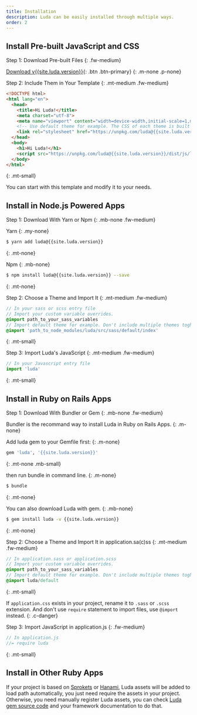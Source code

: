 ```yaml
---
title: Installation
description: Luda can be easily installed through multiple ways.
order: 2
---
```

<!-- markdownlint-disable -->
## Install Pre-built JavaScript and CSS

Step 1: Download Pre-built Files
{: .fw-medium}

[Download v{{site.luda.version}}](https://github.com/oatw/luda/raw/v{{site.luda.version}}/release/dist/luda-{{site.luda.version}}.zip){: .btn .btn-primary}
{: .m-none .p-none}

Step 2: Include Them in Your Template
{: .mt-medium .fw-medium}

``` html
<!DOCTYPE html>
<html lang="en">
  <head>
    <title>Hi Luda!</title>
    <meta charset="utf-8">
    <meta name="viewport" content="width=device-width,initial-scale=1,maximum-scale=1">
    <!-- Use default theme for example. The CSS of each theme is built seperately, don't include multiple themes toghther. -->
    <link rel="stylesheet" href="https://unpkg.com/luda@{{site.luda.version}}/dist/css/luda-default.min.css">
  </head>
  <body>
    <h1>Hi Luda!</h1>
    <script src="https://unpkg.com/luda@{{site.luda.version}}/dist/js/luda.min.js"></script>
  </body>
</html>
```
{: .mt-small}

You can start with this template and modify it to your needs.

## Install in Node.js Powered Apps

Step 1: Download With Yarn or Npm
{: .mb-none .fw-medium}

Yarn
{: .my-none}

``` bash
$ yarn add luda@{{site.luda.version}}
```
{: .mt-none}

Npm
{: .mb-none}

``` bash
$ npm install luda@{{site.luda.version}} --save
```
{: .mt-none}

Step 2: Choose a Theme and Import It
{: .mt-medium .fw-medium}

``` sass
// In your sass or scss entry file
// Import your custom variable overrides.
@import path_to_your_sass_variables
// Import default theme for example. Don't include multiple themes toghther.
@import 'path_to_node_modules/luda/src/sass/default/index'
```
{: .mt-small}

Step 3: Import Luda's JavaScript
{: .mt-medium .fw-medium}

``` javascript
// In your Javascript entry file
import 'luda'
```
{: .mt-small}

## Install in Ruby on Rails Apps

Step 1: Download With Bundler or Gem
{: .mb-none .fw-medium}

Bundler is the recommand way to install Luda in Ruby on Rails Apps.
{: .m-none}

Add luda gem to your Gemfile first:
{: .m-none}

``` ruby
gem 'luda', '{{site.luda.version}}'
```
{: .mt-none .mb-small}

then run bundle in command line.
{: .m-none}

``` bash
$ bundle
```
{: .mt-none}

You can also download Luda with gem.
{: .mb-none}

``` bash
$ gem install luda -v {{site.luda.version}}
```
{: .mt-none}

Step 2: Choose a Theme and Import It in application.sa(c)ss
{: .mt-medium .fw-medium}

``` sass
// In application.sass or application.scss
// Import your custom variable overrides.
@import path_to_your_sass_variables
// Import default theme for example. Don't include multiple themes toghther.
@import luda/default
```
{: .mt-small}

If `application.css` exists in your project,
rename it to `.sass` or `.scss` extension.
And don't use `require` statement to import files, use `@import` instead.
{: .c-danger}

Step 3: Import JavaScript in application.js
{: .fw-medium}

``` javascript
// In application.js
//= require luda
```
{: .mt-small}

## Install in Other Ruby Apps

If your project is based on [Sprokets](https://github.com/rails/sprockets)
or [Hanami](https://hanamirb.org),
Luda assets will be added to load path automatically,
you just need require the assets in your project.
Otherwise, you need manually register Luda assets, you can check
[Luda gem source code](https://github.com/oatw/luda/tree/v{{site.luda.version}}/gem)
and your framework documentation to do that.